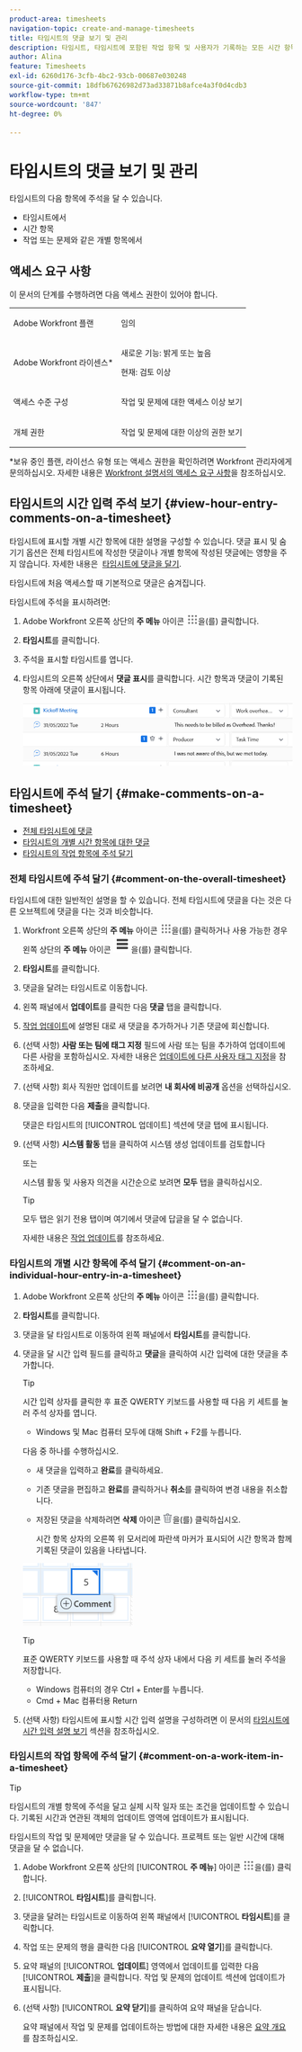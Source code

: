 ```yaml
---
product-area: timesheets
navigation-topic: create-and-manage-timesheets
title: 타임시트의 댓글 보기 및 관리
description: 타임시트, 타임시트에 포함된 작업 항목 및 사용자가 기록하는 모든 시간 항목에 주석을 달 수 있습니다.
author: Alina
feature: Timesheets
exl-id: 6260d176-3cfb-4bc2-93cb-00687e030248
source-git-commit: 18dfb67626982d73ad33871b8afce4a3f0d4cdb3
workflow-type: tm+mt
source-wordcount: '847'
ht-degree: 0%

---
```


# 타임시트의 댓글 보기 및 관리

<!-- Audited: April, 2024-->

타임시트의 다음 항목에 주석을 달 수 있습니다.

* 타임시트에서
* 시간 항목
* 작업 또는 문제와 같은 개별 항목에서

## 액세스 요구 사항

이 문서의 단계를 수행하려면 다음 액세스 권한이 있어야 합니다.

<table style="table-layout:auto"> 
 <col> 
 <col> 
 <tbody> 
  <tr> 
   <td role="rowheader">Adobe Workfront 플랜</td> 
   <td> <p>임의</p> </td> 
  </tr> 
  <tr> 
   <td role="rowheader">Adobe Workfront 라이센스*</td> 
   <td> <p>새로운 기능: 밝게 또는 높음 </p>
   <p>현재: 검토 이상</p> </td> 
  </tr> 
  <tr> 
   <td role="rowheader">액세스 수준 구성</td> 
   <td> <p>작업 및 문제에 대한 액세스 이상 보기</p> </td> 
  </tr> 
  <tr> 
   <td role="rowheader">개체 권한</td> 
   <td> <p>작업 및 문제에 대한 이상의 권한 보기</p> </td> 
  </tr> 
 </tbody> 
</table>

*보유 중인 플랜, 라이선스 유형 또는 액세스 권한을 확인하려면 Workfront 관리자에게 문의하십시오. 자세한 내용은 [Workfront 설명서의 액세스 요구 사항](/help/quicksilver/administration-and-setup/add-users/access-levels-and-object-permissions/access-level-requirements-in-documentation.md)을 참조하십시오.

## 타임시트의 시간 입력 주석 보기 {#view-hour-entry-comments-on-a-timesheet}

타임시트에 표시할 개별 시간 항목에 대한 설명을 구성할 수 있습니다. 댓글 표시 및 숨기기 옵션은 전체 타임시트에 작성한 댓글이나 개별 항목에 작성된 댓글에는 영향을 주지 않습니다. 자세한 내용은  [타임시트에 댓글을 달기](#make-comments-on-a-timesheet).

타임시트에 처음 액세스할 때 기본적으로 댓글은 숨겨집니다.

타임시트에 주석을 표시하려면:

1. Adobe Workfront 오른쪽 상단의 **주 메뉴** 아이콘 ![](assets/main-menu-icon.png)을(를) 클릭합니다.

1. **타임시트**&#x200B;를 클릭합니다.
1. 주석을 표시할 타임시트를 엽니다.
1. 타임시트의 오른쪽 상단에서 **댓글 표시**를 클릭합니다.
시간 항목과 댓글이 기록된 항목 아래에 댓글이 표시됩니다.

   ![](assets/comments-expanded-under-tasks-redesigned-timesheet.png)


## 타임시트에 주석 달기 {#make-comments-on-a-timesheet}

* [전체 타임시트에 댓글](#comment-on-the-overall-timesheet)
* [타임시트의 개별 시간 항목에 대한 댓글](#comment-on-an-individual-hour-entry-in-a-timesheet)
* [타임시트의 작업 항목에 주석 달기](#comment-on-a-work-item-in-a-timesheet)

### 전체 타임시트에 주석 달기 {#comment-on-the-overall-timesheet}

타임시트에 대한 일반적인 설명을 할 수 있습니다. 전체 타임시트에 댓글을 다는 것은 다른 오브젝트에 댓글을 다는 것과 비슷합니다.

1. Workfront 오른쪽 상단의 **주 메뉴** 아이콘 ![](assets/main-menu-icon.png)을(를) 클릭하거나 사용 가능한 경우 왼쪽 상단의 **주 메뉴** 아이콘 ![](assets/lines-main-menu.png)을(를) 클릭합니다.

1. **타임시트**&#x200B;를 클릭합니다.
1. 댓글을 달려는 타임시트로 이동합니다.
1. 왼쪽 패널에서 **업데이트**&#x200B;를 클릭한 다음 **댓글** 탭을 클릭합니다.
1. [작업 업데이트](../../workfront-basics/updating-work-items-and-viewing-updates/update-work.md)에 설명된 대로 새 댓글을 추가하거나 기존 댓글에 회신합니다.
1. (선택 사항) **사람 또는 팀에 태그 지정** 필드에 사람 또는 팀을 추가하여 업데이트에 다른 사람을 포함하십시오. 자세한 내용은 [업데이트에 다른 사용자 태그 지정](../../workfront-basics/updating-work-items-and-viewing-updates/tag-others-on-updates.md)을 참조하세요.
1. (선택 사항) 회사 직원만 업데이트를 보려면 **내 회사에 비공개** 옵션을 선택하십시오.
1. 댓글을 입력한 다음 **제출**&#x200B;을 클릭합니다.

   댓글은 타임시트의 [!UICONTROL 업데이트] 섹션에 댓글 탭에 표시됩니다.

1. (선택 사항) **시스템 활동** 탭을 클릭하여 시스템 생성 업데이트를 검토합니다

   또는

   시스템 활동 및 사용자 의견을 시간순으로 보려면 **모두** 탭을 클릭하십시오.

   >[!TIP]
   >
   >   모두 탭은 읽기 전용 탭이며 여기에서 댓글에 답글을 달 수 없습니다.


   자세한 내용은 [작업 업데이트](/help/quicksilver/workfront-basics/updating-work-items-and-viewing-updates/update-work.md)를 참조하세요.

### 타임시트의 개별 시간 항목에 주석 달기 {#comment-on-an-individual-hour-entry-in-a-timesheet}

1. Adobe Workfront 오른쪽 상단의 **주 메뉴** 아이콘 ![](assets/main-menu-icon.png)을(를) 클릭합니다.

1. **타임시트**&#x200B;를 클릭합니다.
1. 댓글을 달 타임시트로 이동하여 왼쪽 패널에서 **타임시트**&#x200B;를 클릭합니다.
1. 댓글을 달 시간 입력 필드를 클릭하고 **댓글**&#x200B;을 클릭하여 시간 입력에 대한 댓글을 추가합니다.

   >[!TIP]
   >
   >   시간 입력 상자를 클릭한 후 표준 QWERTY 키보드를 사용할 때 다음 키 세트를 눌러 주석 상자를 엽니다.
   >   * Windows 및 Mac 컴퓨터 모두에 대해 Shift + F2를 누릅니다.

   다음 중 하나를 수행하십시오.

   * 새 댓글을 입력하고 **완료**&#x200B;를 클릭하세요.
   * 기존 댓글을 편집하고 **완료**&#x200B;를 클릭하거나 **취소**&#x200B;를 클릭하여 변경 내용을 취소합니다.
   * 저장된 댓글을 삭제하려면 **삭제** 아이콘 ![](assets/delete.png)을(를) 클릭하십시오.

     시간 항목 상자의 오른쪽 위 모서리에 파란색 마커가 표시되어 시간 항목과 함께 기록된 댓글이 있음을 나타냅니다.

   ![](assets/commment-button-on-hour-log-redesigned-timesheet.png)

   >[!TIP]
   >
   >   표준 QWERTY 키보드를 사용할 때 주석 상자 내에서 다음 키 세트를 눌러 주석을 저장합니다.
   >   * Windows 컴퓨터의 경우 Ctrl + Enter를 누릅니다.
   >   * Cmd + Mac 컴퓨터용 Return


1. (선택 사항) 타임시트에 표시할 시간 입력 설명을 구성하려면 이 문서의 [타임시트에 시간 입력 설명 보기](#view-hour-entry-comments-on-a-timesheet) 섹션을 참조하십시오.

### 타임시트의 작업 항목에 주석 달기 {#comment-on-a-work-item-in-a-timesheet}

>[!TIP]
>
>타임시트의 개별 항목에 주석을 달고 실제 시작 일자 또는 조건을 업데이트할 수 있습니다. 기록된 시간과 연관된 객체의 업데이트 영역에 업데이트가 표시됩니다.


타임시트의 작업 및 문제에만 댓글을 달 수 있습니다. 프로젝트 또는 일반 시간에 대해 댓글을 달 수 없습니다.

1. Adobe Workfront 오른쪽 상단의 [!UICONTROL **주 메뉴**] 아이콘 ![](assets/main-menu-icon.png)을(를) 클릭합니다.
1. [!UICONTROL **타임시트**]&#x200B;를 클릭합니다.
1. 댓글을 달려는 타임시트로 이동하여 왼쪽 패널에서 [!UICONTROL **타임시트**]&#x200B;를 클릭합니다.
1. 작업 또는 문제의 행을 클릭한 다음 [!UICONTROL **요약 열기**]&#x200B;를 클릭합니다.
1. 요약 패널의 [!UICONTROL **업데이트**] 영역에서 업데이트를 입력한 다음 [!UICONTROL **제출**]을 클릭합니다.
작업 및 문제의 업데이트 섹션에 업데이트가 표시됩니다.
1. (선택 사항) [!UICONTROL **요약 닫기**]&#x200B;를 클릭하여 요약 패널을 닫습니다.

   요약 패널에서 작업 및 문제를 업데이트하는 방법에 대한 자세한 내용은 [요약 개요](../../workfront-basics/the-new-workfront-experience/summary-overview.md)를 참조하십시오.
